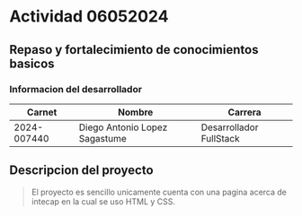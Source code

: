 # Actividad 06052024
## Repaso y  fortalecimiento de conocimientos basicos

### Informacion del desarrollador

|Carnet|Nombre|Carrera|
|------|------|------|
|2024-007440|Diego Antonio Lopez Sagastume|Desarrollador FullStack|

## Descripcion del proyecto
> El proyecto es sencillo unicamente cuenta con una pagina acerca de intecap 
> en la cual se uso HTML y CSS.